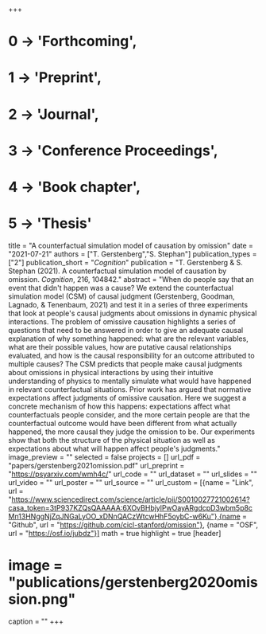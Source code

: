+++
# 0 -> 'Forthcoming',
# 1 -> 'Preprint',
# 2 -> 'Journal',
# 3 -> 'Conference Proceedings',
# 4 -> 'Book chapter',
# 5 -> 'Thesis'

title = "A counterfactual simulation model of causation by omission"
date = "2021-07-21"
authors = ["T. Gerstenberg","S. Stephan"]
publication_types = ["2"]
publication_short = "_Cognition_"
publication = "T. Gerstenberg & S. Stephan (2021). A counterfactual simulation model of causation by omission. _Cognition_, 216, 104842."
abstract = "When do people say that an event that didn't happen was a cause? We extend the counterfactual simulation model (CSM) of causal judgment (Gerstenberg, Goodman, Lagnado, & Tenenbaum, 2021) and test it in a series of three experiments that look at people's causal judgments about omissions in dynamic physical interactions. The problem of omissive causation highlights a series of questions that need to be answered in order to give an adequate causal explanation of why something happened: what are the relevant variables, what are their possible values, how are putative causal relationships evaluated, and how is the causal responsibility for an outcome attributed to multiple causes? The CSM predicts that people make causal judgments about omissions in physical interactions by using their intuitive understanding of physics to mentally simulate what would have happened in relevant counterfactual situations. Prior work has argued that normative expectations affect judgments of omissive causation. Here we suggest a concrete mechanism of how this happens: expectations affect what counterfactuals people consider, and the more certain people are that the counterfactual outcome would have been different from what actually happened, the more causal they judge the omission to be. Our experiments show that both the structure of the physical situation as well as expectations about what will happen affect people's judgments."
image_preview = ""
selected = false
projects = []
url_pdf = "papers/gerstenberg2021omission.pdf"
url_preprint = "https://psyarxiv.com/wmh4c/"
url_code = ""
url_dataset = ""
url_slides = ""
url_video = ""
url_poster = ""
url_source = ""
url_custom = [{name = "Link", url = "https://www.sciencedirect.com/science/article/pii/S0010027721002614?casa_token=3tP937KZQsQAAAAA:6XOvBHbjylPwOayARgdcpD3wbm5p8cMn13HNggNjZqJNGaLyOO_xDNnQACzWtcwHhF5oybC-w6Ku"},{name = "Github", url = "https://github.com/cicl-stanford/omission"},
{name = "OSF", url = "https://osf.io/jubdz"}]
math = true
highlight = true
[header]
# image = "publications/gerstenberg2020omission.png"
caption = ""
+++
